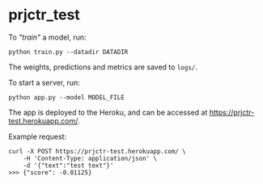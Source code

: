 # prjctr_test

To *"train"* a model, run:

    python train.py --datadir DATADIR

The weights, predictions and metrics are saved to `logs/`.

To start a server, run:

    python app.py --model MODEL_FILE

The app is deployed to the Heroku, and can be accessed at https://prjctr-test.herokuapp.com/. 

Example request:
```
curl -X POST https://prjctr-test.herokuapp.com/ \
    -H 'Content-Type: application/json' \
    -d '{"text":"test text"}'
>>> {"score": -0.01125}
```
